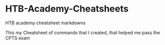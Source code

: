 # HTB-Academy-Cheatsheets
HTB academy cheatsheet markdowns


This my Cheatsheet of commands that I created, that helped me pass the CPTS exam
